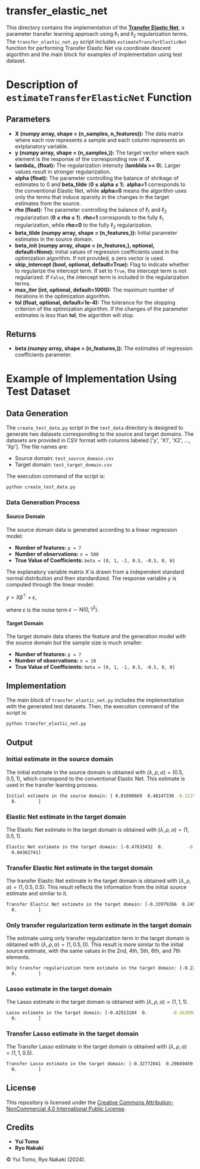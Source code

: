# transfer_elastic_net

This directory contains the implementation of the [**Transfer Elastic Net**](https://doi.org/10.1101/2024.05.19.594899), a parameter transfer learning approach using $\ell_1$ and $\ell_2$ regularization terms.
The `transfer_elastic_net.py` script includes `estimateTransferElasticNet` function for performing Transfer Elastic Net via coordinate descent algorithm and the main block for examples of implementation using test dataset.


# Description of `estimateTransferElasticNet` Function

## Parameters

- **X (numpy array, shape = (n_samples, n_features)):** The data matrix where each row represents a sample and each column represents an extplanatory variable.
- **y (numpy array, shape = (n_samples,)):** The target vector where each element is the response of the corresponding row of **X**.
- **lambda_ (float):** The regularization intensity (**lamblda >= 0**). Larger values result in stronger regularization.
- **alpha (float):** The parameter controlling the balance of shrikage of estimates to 0 and **beta_tilde** (**0 ≤ alpha ≤ 1**). **alpha=1** corresponds to the conventional Elastic Net, while **alpha=0** means the algorithm uses only the terms that induce sparsity in the changes in the target estimates from the source.
- **rho (float):** The parameter controlling the balance of $\ell_1$ and $\ell_2$ regularization (**0 ≤ rho ≤ 1**). **rho=1** corresponds to the fully $\ell_1$ regularization, while **rho=0** to the fully $\ell_2$ regularization.
- **beta_tilde (numpy array, shape = (n_features,)):** Initial parameter estimates in the source domain.
- **beta_init (numpy array, shape = (n_features,), optional, default=None):** Initial values of regression coefficients used in the optimization algorithm. If not provided, a zero vector is used.
- **skip_intercept (bool, optional, default=True):** Flag to indicate whether to regularize the intercept term. If set to `True`, the intercept term is not regularized. If `False`, the intercept term is included in the regularization terms.
- **max_iter (int, optional, default=1000):** The maximum number of iterations in the optimization algorithm.
- **tol (float, optional, default=1e-4):** The tolerance for the stopping criterion of the optimization algorithm. If the changes of the parameter estimates is less than **tol**, the algorithm will stop.

## Returns

- **beta (numpy array, shape = (n_features,)):** The estimates of regression coefficients parameter.


# Example of Implementation Using Test Dataset

## Data Generation

The `create_test_data.py` script in the `test_data` directory is designed to generate two datasets corresponding to the source and target domains.
The datasets are provided in CSV format with columns labeled ['y', 'X1', 'X2', ..., 'Xp'].
The file names are:

- Source domain: `test_source_domain.csv`
- Target domain: `test_target_domain.csv`

The execution command of the script is:

```bash
python create_test_data.py
```

### Data Generation Process

#### Source Domain
The source domain data is generated according to a linear regression model:
- **Number of features:** `p = 7`
- **Number of observations:** `n = 500`
- **True Value of Coefficients:** `beta = [0, 1, -1, 0.5, -0.5, 0, 0]`

The explanatory variable matrix $X$ is drawn from a independent standard normal distribution and then standardized.
The response variable $y$ is computed through the linear model:

$y = X \beta^{\top} + \epsilon$,

where $\epsilon$ is the noise term $\epsilon \sim \mathrm{N}(0, 1^{2})$.

#### Target Domain
The target domain data shares the feature and the generation model with the source domain but the sample size is much smaller:
- **Number of features:** `p = 7`
- **Number of observations:** `n = 10`
- **True Value of Coefficients:** `beta = [0, 1, -1, 0.5, -0.5, 0, 0]`

## Implementation

The main block of `transfer_elastic_net.py` includes the implementation with the generated test datasets.
Then, the execution command of the script is:

```bash
python transfer_elastic_net.py
```

## Output

### Initial estimate in the source domain

The initial estimate in the source domain is obtained with $(\lambda,\rho,\alpha)=(0.5,0.5,1)$, which correspond to the conventional Elastic Net.
This estimate is used in the transfer learning process.

```bash
Initial estimate in the source domain: [ 0.01690669  0.46147336 -0.52298964  0.19814112 -0.19001265  0.
  0.        ]
```

### Elastic Net estimate in the target domain

The Elastic Net estimate in the target domain is obtained with $(\lambda,\rho,\alpha)=(1,0.5,1)$.

```bash
Elastic Net estimate in the target domain: [-0.47633432  0.         -0.35490085  0.1579884  -0.11971403  0.
  0.04302741]
```

### Transfer Elastic Net estimate in the target domain

The transfer Elastic Net estimate in the target domain is obtained with $(\lambda,\rho,\alpha)=(1,0.5,0.5)$.
This result reflects the information from the initial source estimate and similar to it.

```bash
Transfer Elastic Net estimate in the target domain: [-0.33979266  0.24550914 -0.52944967  0.17937543 -0.14250949  0.
  0.        ]
```

### Only transfer regularization term estimate in the target domain

The estimate using only transfer regularization term in the target domain is obtained with $(\lambda,\rho,\alpha)=(1,0.5,0)$.
This result is more similar to the initial source estimate, with the same values in the 2nd, 4th, 5th, 6th, and 7th elements.

```bash
Only transfer regularization term estimate in the target domain: [-0.22924641  0.46147336 -0.68692759  0.19814112 -0.19001265  0.
  0.        ]
```

### Lasso estimate in the target domain

The Lasso estimate in the target domain is obtained with $(\lambda,\rho,\alpha)=(1,1,1)$.

```bash
Lasso estimate in the target domain: [-0.42913184  0.         -0.36389008  0.          0.          0.
  0.        ]
```

### Transfer Lasso estimate in the target domain

The Transfer Lasso estimate in the target domain is obtained with $(\lambda,\rho,\alpha)=(1,1,0.5)$.

```bash
Transfer Lasso estimate in the target domain: [-0.32772041  0.29049459 -0.52298964  0.19814112 -0.19001265  0.
  0.        ]
```


## License

This repository is licensed under the [Creative Commons Attribution-NonCommercial 4.0 International Public License](LICENSE).


## Credits

- **Yui Tomo**
- **Ryo Nakaki**

© Yui Tomo, Ryo Nakaki (2024).
